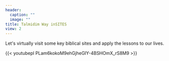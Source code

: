 ```yaml
---
header:
  caption: ""
  image: ""
title: Talmidim Way inSITES
view: 2
---
```


Let's virtually visit some key biblical sites and apply the lessons to our lives.

{{< youtubepl PLam6kokoM9ehGjheGIY-4BSHOmX_rS8M9 >}}